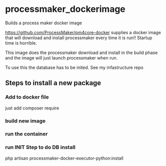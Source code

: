 # processmaker_dockerimage
Builds a process maker docker image

https://github.com/ProcessMaker/pm4core-docker supplies a docker image that will
download and install processmaker every time it is run!! Startup time is horrible.

This image does the processmaker download and install in the build phase and the
image will just launch processmaker when run.

To use this the database has to be inited. See my infastructure repo



## Steps to install a new package

### Add to docker file
just add composer require

### build new image

### run the container

### run INIT Step to do DB install
php artisan processmaker-docker-executor-python:install
